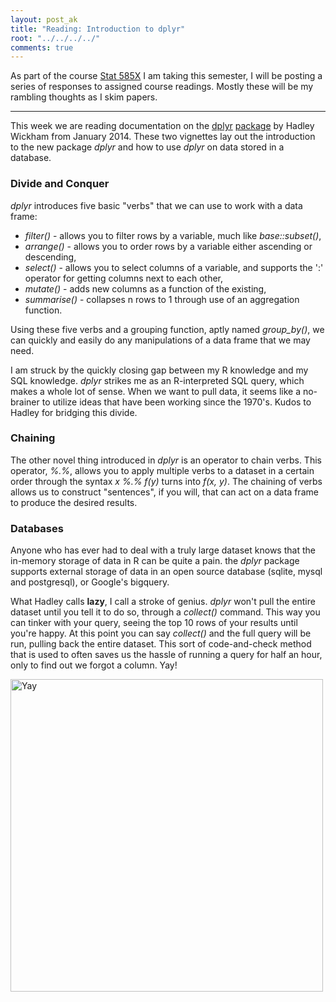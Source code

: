 ```yaml
---
layout: post_ak
title: "Reading: Introduction to dplyr"
root: "../../../../"
comments: true
---
```

As part of the course [Stat 585X](http://dicook.github.io/stat585/) I am taking this semester, I will be posting a series of responses to assigned course readings. Mostly these will be my rambling thoughts as I skim papers.

****
This week we are reading documentation on the [dplyr](http://cran.r-project.org/web/packages/dplyr/vignettes/introduction.html) [package](http://cran.r-project.org/web/packages/dplyr/vignettes/databases.html) by Hadley Wickham from January 2014. These two vignettes lay out the introduction to the new package *dplyr* and how to use *dplyr* on data stored in a database.

### Divide and Conquer
*dplyr* introduces five basic "verbs" that we can use to work with a data frame:

* *filter()* - allows you to filter rows by a variable, much like *base::subset()*, 
* *arrange()* - allows you to order rows by a variable either ascending or descending, 
* *select()* - allows you to select columns of a variable, and supports the ':' operator for getting columns next to each other, 
* *mutate()* - adds new columns as a function of the existing,
* *summarise()* - collapses n rows to 1 through use of an aggregation function.

Using these five verbs and a grouping function, aptly named *group_by()*, we can quickly and easily do any manipulations of a data frame that we may need. 

I am struck by the quickly closing gap between my R knowledge and my SQL knowledge. *dplyr* strikes me as an R-interpreted SQL query, which makes a whole lot of sense. When we want to pull data, it seems like a no-brainer to utilize ideas that have been working since the 1970's. Kudos to Hadley for bridging this divide.

### Chaining
The other novel thing introduced in *dplyr* is an operator to chain verbs. This operator, *%.%*, allows you to apply multiple verbs to a dataset in a certain order through the syntax *x %.% f(y)* turns into *f(x, y)*. The chaining of verbs allows us to construct "sentences", if you will, that can act on a data frame to produce the desired results.

### Databases
Anyone who has ever had to deal with a truly large dataset knows that the in-memory storage of data in R can be quite a pain. the *dplyr* package supports external storage of data in an open source database (sqlite, mysql and postgresql), or Google's bigquery. 

What Hadley calls **lazy**, I call a stroke of genius. *dplyr* won't pull the entire dataset until you tell it to do so, through a *collect()* command. This way you can tinker with your query, seeing the top 10 rows of your results until you're happy. At this point you can say *collect()* and the full query will be run, pulling back the entire dataset. This sort of code-and-check method that is used to often saves us the hassle of running a query for half an hour, only to find out we forgot a column. Yay!

<img src="{{ page.root }}images/blog/2014-02-16-dplyr/yay_cat2.jpg" alt="Yay" style="width: 500px;"/>
